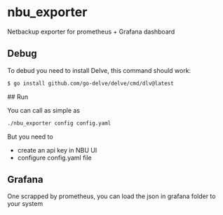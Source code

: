 # nbu_exporter
Netbackup exporter for prometheus + Grafana dashboard

## Debug
To debud you need to install  Delve, this command should work:
```bash
$ go install github.com/go-delve/delve/cmd/dlv@latest
```

## Run

You can call as simple as
```bash
./nbu_exporter config config.yaml
```

But you need to
- create an api key in NBU UI
- configure config.yaml file


## Grafana

One scrapped by prometheus, you can load the json in grafana folder to your system